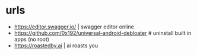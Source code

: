 # urls

- https://editor.swagger.io/ | swagger editor online
- https://github.com/0x192/universal-android-debloater # uninstall built in apps (no root)
- https://roastedby.ai | ai roasts you

